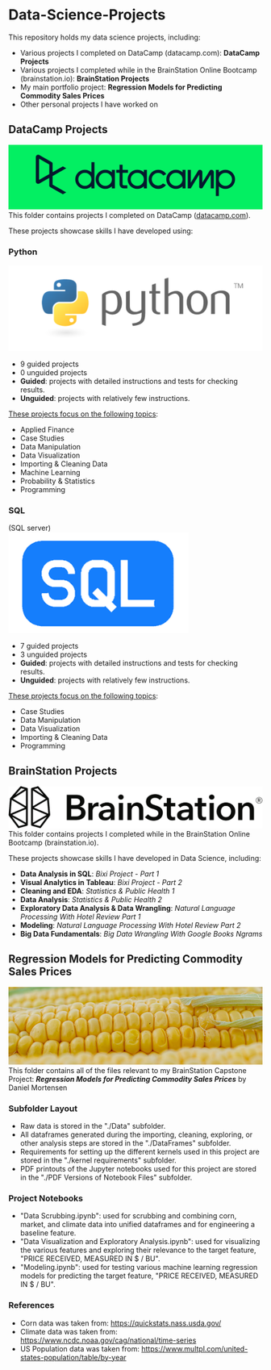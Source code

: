 # Data-Science-Projects

This repository holds my data science projects, including:
- Various projects I completed on DataCamp (datacamp.com): **DataCamp Projects**
- Various projects I completed while in the BrainStation Online Bootcamp (brainstation.io): **BrainStation Projects**
- My main portfolio project: **Regression Models for Predicting Commodity Sales Prices**  
- Other personal projects I have worked on  
  
  
## DataCamp Projects
![DataCamp Logo](assets/datacamp.png)  
This folder contains projects I completed on DataCamp ([datacamp.com](datacamp.com)).  

These projects showcase skills I have developed using:   
   
### Python   
![Python Logo](assets/python.png)    
- 9 guided projects   
- 0 unguided projects   
- **Guided**: projects with detailed instructions and tests for checking results.   
- **Unguided**: projects with relatively few instructions.   
   
<ins>These projects focus on the following topics</ins>:   
- Applied Finance   
- Case Studies   
- Data Manipulation   
- Data Visualization   
- Importing & Cleaning Data   
- Machine Learning   
- Probability & Statistics   
- Programming   
   
   
### SQL   
(SQL server)   
![SQL Logo](assets/SQL.png)   
- 7 guided projects   
- 3 unguided projects   
- **Guided**: projects with detailed instructions and tests for checking results.   
- **Unguided**: projects with relatively few instructions.   
   
<ins>These projects focus on the following topics</ins>:   
- Case Studies   
- Data Manipulation   
- Data Visualization   
- Importing & Cleaning Data   
- Programming   
   


## BrainStation Projects
![BrainStation Logo](assets/BrainStation_Primary_Logo.png)
This folder contains projects I completed while in the BrainStation Online Bootcamp (brainstation.io).

These projects showcase skills I have developed in Data Science, including:

- **Data Analysis in SQL**: *Bixi Project - Part 1*
- **Visual Analytics in Tableau**: *Bixi Project - Part 2*
- **Cleaning and EDA**: *Statistics & Public Health 1*
- **Data Analysis**: *Statistics & Public Health 2*
- **Exploratory Data Analysis & Data Wrangling**: *Natural Language Processing With Hotel Review Part 1*
- **Modeling**: *Natural Language Processing With Hotel Review Part 2*
- **Big Data Fundamentals**: *Big Data Wrangling With Google Books Ngrams*


## Regression Models for Predicting Commodity Sales Prices
![image of corn](assets/corn_image.png)
This folder contains all of the files relevant to my BrainStation Capstone Project:
***Regression Models for Predicting Commodity Sales Prices***
by Daniel Mortensen

### Subfolder Layout
- Raw data is stored in the "./Data" subfolder.
- All dataframes generated during the importing, cleaning, exploring, or other analysis steps are stored in the "./DataFrames" subfolder.
- Requirements for setting up the different kernels used in this project are stored in the "./kernel requirements" subfolder.
- PDF printouts of the Jupyter notebooks used for this project are stored in the "./PDF Versions of Notebook Files" subfolder.

### Project Notebooks
- "Data Scrubbing.ipynb": used for scrubbing and combining corn, market, and climate data into unified dataframes and for engineering a baseline feature.
- "Data Visualization and Exploratory Analysis.ipynb": used for visualizing the various features and exploring their relevance to the target feature, "PRICE RECEIVED, MEASURED IN $ / BU".
- "Modeling.ipynb": used for testing various machine learning regression models for predicting the target feature, "PRICE RECEIVED, MEASURED IN $ / BU".

### References
- Corn data was taken from: https://quickstats.nass.usda.gov/
- Climate data was taken from: https://www.ncdc.noaa.gov/cag/national/time-series
- US Population data was taken from: https://www.multpl.com/united-states-population/table/by-year

